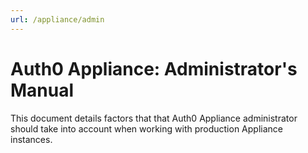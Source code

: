 ```yaml
---
url: /appliance/admin
---
```


# Auth0 Appliance: Administrator's Manual

This document details factors that that Auth0 Appliance administrator should take into account when working with production Appliance instances.
